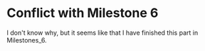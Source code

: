 # Conflict with Milestone 6

I don't know why, but it seems like that I have finished this part in Milestones_6.
